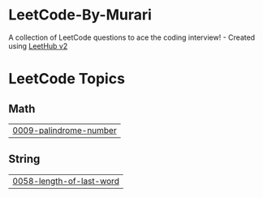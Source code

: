 # LeetCode-By-Murari
A collection of LeetCode questions to ace the coding interview! - Created using [LeetHub v2](https://github.com/arunbhardwaj/LeetHub-2.0)

<!---LeetCode Topics Start-->
# LeetCode Topics
## Math
|  |
| ------- |
| [0009-palindrome-number](https://github.com/7Murari/LeetCode-By-Murari/tree/master/0009-palindrome-number) |
## String
|  |
| ------- |
| [0058-length-of-last-word](https://github.com/7Murari/LeetCode-By-Murari/tree/master/0058-length-of-last-word) |
<!---LeetCode Topics End-->